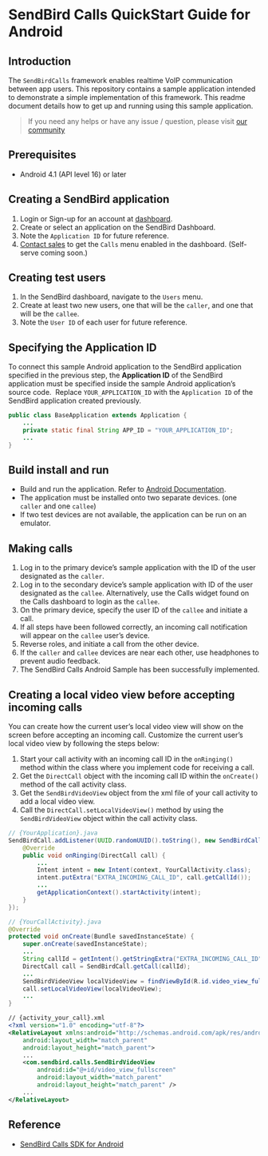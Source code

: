 # SendBird Calls QuickStart Guide for Android

## Introduction

The `SendBirdCalls` framework enables realtime VoIP communication between app users.  This repository contains a sample application intended to demonstrate a simple implementation of this framework. This readme document details how to get up and running using this sample application.

> If you need any helps or have any issue / question, please visit [our community](https://community.sendbird.com)

## Prerequisites

- Android 4.1 (API level 16) or later

## Creating a SendBird application

 1. Login or Sign-up for an account at [dashboard](https://dashboard.sendbird.com).
 2. Create or select an application on the SendBird Dashboard.
 3. Note the `Application ID` for future reference.
 4. [Contact sales](https://sendbird.com/contact-sales) to get the `Calls` menu enabled in the dashboard. (Self-serve coming soon.)

## Creating test users

 1. In the SendBird dashboard, navigate to the `Users` menu.
 2. Create at least two new users, one that will be the `caller`, and one that will be the `callee`.
 3. Note the `User ID` of each user for future reference.

## Specifying the Application ID

To connect this sample Android application to the SendBird application specified in the previous step, the **Application ID** of the SendBird application must be specified inside the sample Android application’s source code.
​
Replace `YOUR_APPLICATION_ID` with the `Application ID` of the SendBird application created previously.
​
```java
public class BaseApplication extends Application {
    ...
    private static final String APP_ID = "YOUR_APPLICATION_ID";
    ...
}
```

## Build install and run

 - Build and run the application. Refer to [Android Documentation](https://developer.android.com/studio/run).
 - The application must be installed onto two separate devices. (one `caller` and one `callee`)
 - If two test devices are not available, the application can be run on an emulator.

## Making calls

 1. Log in to the primary device’s sample application with the ID of the user designated as the `caller`.
 2. Log in to the secondary device’s sample application with ID of the user designated as the `callee`.  Alternatively, use the Calls widget found on the Calls dashboard to login as the `callee`.
 3. On the primary device, specify the user ID of the `callee` and initiate a call.
 4. If all steps have been followed correctly, an incoming call notification will appear on the `callee` user’s device.
 5. Reverse roles, and initiate a call from the other device.
 6. If the `caller` and `callee` devices are near each other, use headphones to prevent audio feedback.
 7. The SendBird Calls Android Sample has been successfully implemented.

## Creating a local video view before accepting incoming calls

You can create how the current user’s local video view will show on the screen before accepting an incoming call. Customize the current user’s local video view by following the steps below:

1. Start your call activity with an incoming call ID in the `onRinging()` method within the class where you implement code for receiving a call.
2. Get the `DirectCall` object with the incoming call ID within the `onCreate()` method of the call activity class.
3. Get the `SendBirdVideoView` object from the xml file of your call activity to add a local video view.
4. Call the `DirectCall.setLocalVideoView()` method by using the `SendBirdVideoView` object within the call activity class.

```java
// {YourApplication}.java
SendBirdCall.addListener(UUID.randomUUID().toString(), new SendBirdCallListener() {
    @Override
    public void onRinging(DirectCall call) {
        ...
        Intent intent = new Intent(context, YourCallActivity.class);
        intent.putExtra("EXTRA_INCOMING_CALL_ID", call.getCallId());
        ...
        getApplicationContext().startActivity(intent);
    }
});

// {YourCallActivity}.java
@Override
protected void onCreate(Bundle savedInstanceState) {
    super.onCreate(savedInstanceState);
    ...
    String callId = getIntent().getStringExtra("EXTRA_INCOMING_CALL_ID");
    DirectCall call = SendBirdCall.getCall(callId);
    ...
    SendBirdVideoView localVideoView = findViewById(R.id.video_view_fullscreen);
    call.setLocalVideoView(localVideoView);
    ...
}
```

```xml
// {activity_your_call}.xml
<?xml version="1.0" encoding="utf-8"?>
<RelativeLayout xmlns:android="http://schemas.android.com/apk/res/android"
    android:layout_width="match_parent"
    android:layout_height="match_parent">
    ...
    <com.sendbird.calls.SendBirdVideoView
        android:id="@+id/video_view_fullscreen"
        android:layout_width="match_parent"
        android:layout_height="match_parent" />
    ...
</RelativeLayout>
```

## Reference

- [SendBird Calls SDK for Android](https://github.com/sendbird/sendbird-calls-android)
